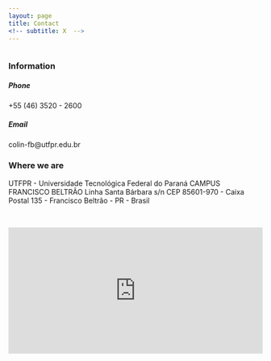 ```yaml
---
layout: page
title: Contact
<!-- subtitle: X  -->
---
```


<div class="row">
  <div class="column">
      <h3>Information</h3>
      <h5>Phone</h5> +55 (46) 3520 - 2600
    <h5>Email</h5> colin-fb@utfpr.edu.br
  </div>
  <div class="column">
    <h3>Where we are</h3>
	UTFPR - Universidade Tecnológica Federal do Paraná
    CAMPUS FRANCISCO BELTRÃO Linha Santa Bárbara s/n 
	CEP 85601-970 - Caixa Postal 135 - Francisco Beltrão - PR - Brasil
  </div>
</div>


<p>&nbsp;</p>

<iframe src="https://www.google.com/maps/place/Universidade+Tecnol%C3%B3gica+Federal+do+Paran%C3%A1,+C%C3%A2mpus+Francisco+Beltr%C3%A3o/@-26.084054,-53.09148,16z/data=!4m5!3m4!1s0x0:0x4bda755abacbfcd8!8m2!3d-26.0840539!4d-53.0914797?hl=pt-BR" width="100%" height="250" frameborder="0" style="border:0"></iframe>
<div class="row">
  <div class="column">
    
 </div>
  </div>
